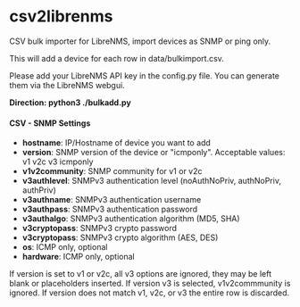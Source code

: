 # csv2librenms

CSV bulk importer for LibreNMS, import devices as SNMP or ping only.

This will add a device for each row in data/bulkimport.csv.

Please add your LibreNMS API key in the config.py file. You can generate
them via the LibreNMS webgui. 

**Direction: python3 ./bulkadd.py**

#### CSV - SNMP Settings
- **hostname**: IP/Hostname of device you want to add
- **version**: SNMP version of the device or "icmponly". Acceptable values: v1 v2c v3 icmponly
- **v1v2community**: SNMP community for v1 or v2c
- **v3authlevel**: SNMPv3 authentication level (noAuthNoPriv, authNoPriv, authPriv)
- **v3authname**: SNMPv3 authentication username
- **v3authpass**: SNMPv3 authentication password
- **v3authalgo**: SNMPv3 authentication algorithm (MD5, SHA)
- **v3cryptopass**: SNMPv3 crypto password
- **v3cryptopass**: SNMPv3 crypto algorithm (AES, DES)
- **os**: ICMP only, optional
- **hardware**: ICMP only, optional


If version is set to v1 or v2c, all v3 options are ignored, they may be left blank or placeholders inserted. If version v3 is selected, v1v2commmunity is ignored. If version does not match v1, v2c, or v3 the entire row is discarded.
